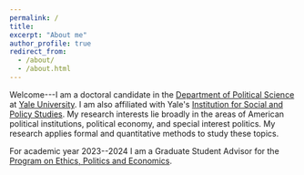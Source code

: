 ```yaml
---
permalink: /
title: 
excerpt: "About me"
author_profile: true
redirect_from: 
  - /about/
  - /about.html
---
```


Welcome---I am a doctoral candidate in the [Department of Political Science](https://politicalscience.yale.edu/) at [Yale University](https://www.yale.edu/).  I am also affiliated with Yale's [Institution for Social and Policy Studies](https://isps.yale.edu/).  My research interests lie broadly in the areas of American political institutions, political economy, and special interest politics.  My research applies formal and quantitative methods to study these topics.

For academic year 2023--2024 I am a Graduate Student Advisor for the [Program on Ethics, Politics and Economics](https://epe.yale.edu/).  
